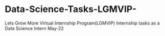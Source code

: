 # Data-Science-Tasks-LGMVIP-
Lets Grow More Virtual Internship Program(LGMVIP) Internship tasks as a Data Science Intern May-22
